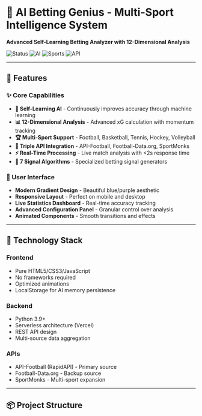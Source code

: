 # 🧠 AI Betting Genius - Multi-Sport Intelligence System

**Advanced Self-Learning Betting Analyzer with 12-Dimensional Analysis**

![Status](https://img.shields.io/badge/status-active-success.svg)
![AI](https://img.shields.io/badge/AI-self--learning-blue.svg)
![Sports](https://img.shields.io/badge/sports-multi--sport-orange.svg)
![API](https://img.shields.io/badge/API-triple--integration-green.svg)

---

## 🚀 Features

### ✨ Core Capabilities

- **🧠 Self-Learning AI** - Continuously improves accuracy through machine learning
- **📊 12-Dimensional Analysis** - Advanced xG calculation with momentum tracking
- **🏆 Multi-Sport Support** - Football, Basketball, Tennis, Hockey, Volleyball
- **🔄 Triple API Integration** - API-Football, Football-Data.org, SportMonks
- **⚡ Real-Time Processing** - Live match analysis with <2s response time
- **🎯 7 Signal Algorithms** - Specialized betting signal generators

### 🎨 User Interface

- **Modern Gradient Design** - Beautiful blue/purple aesthetic
- **Responsive Layout** - Perfect on mobile and desktop
- **Live Statistics Dashboard** - Real-time accuracy tracking
- **Advanced Configuration Panel** - Granular control over analysis
- **Animated Components** - Smooth transitions and effects

---

## 🔧 Technology Stack

### Frontend
- Pure HTML5/CSS3/JavaScript
- No frameworks required
- Optimized animations
- LocalStorage for AI memory persistence

### Backend
- Python 3.9+
- Serverless architecture (Vercel)
- REST API design
- Multi-source data aggregation

### APIs
- API-Football (RapidAPI) - Primary source
- Football-Data.org - Backup source
- SportMonks - Multi-sport expansion

---

## 📦 Project Structure
